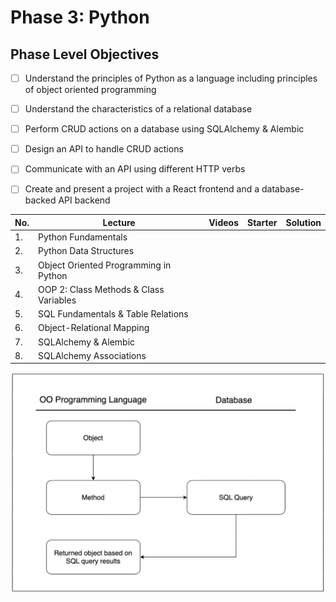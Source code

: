 # Phase 3: Python

## Phase Level Objectives

- [ ] Understand the principles of Python as a language including principles of object oriented programming
- [ ] Understand the characteristics of a relational database
- [ ] Perform CRUD actions on a database using SQLAlchemy & Alembic
- [ ] Design an API to handle CRUD actions
- [ ] Communicate with an API using different HTTP verbs
- [ ] Create and present a project with a React frontend and a database-backed API backend


| No. | Lecture | Videos | Starter | Solution |
| --- | ------- | ------ | ------- | -------- |
| 1. | Python Fundamentals | | | |
| 2. | Python Data Structures | | | |
| 3. | Object Oriented Programming in Python | | | |
| 4. | OOP 2: Class Methods & Class Variables | | | |
| 5. | SQL Fundamentals & Table Relations | | | |
| 6. | Object-Relational Mapping | | | |
| 7. | SQLAlchemy & Alembic | | | |
| 8. | SQLAlchemy Associations | | | |

![Phase 3 Trajectory](./trajectory.png)